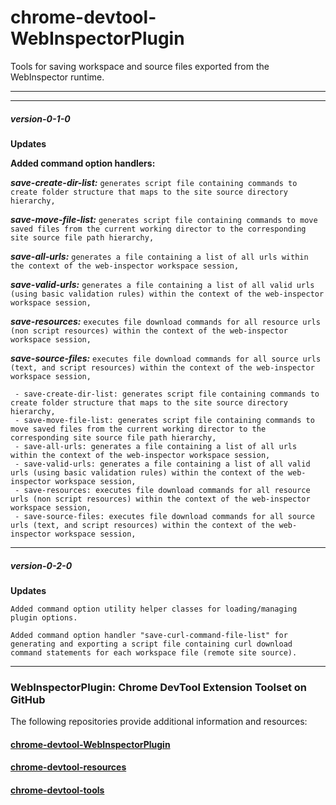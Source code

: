 # chrome-devtool-WebInspectorPlugin
Tools for saving workspace and source files exported from the WebInspector runtime.

---
---
##### version-0-1-0 #####

**Updates**

**Added command option handlers:**

***save-create-dir-list:*** ``generates script file containing commands to create folder structure that maps to the site source directory hierarchy,``

***save-move-file-list:*** ``generates script file containing commands to move saved files from the current working director to the corresponding site source file path hierarchy,``

***save-all-urls:*** ``generates a file containing a list of all urls within the context of the web-inspector workspace session,``

***save-valid-urls:*** ``generates a file containing a list of all valid urls (using basic validation rules) within the context of the web-inspector workspace session,``

***save-resources:*** ``executes file download commands for all resource urls (non script resources) within the context of the web-inspector workspace session,``

***save-source-files:*** ``executes file download commands for all source urls (text, and script resources) within the context of the web-inspector workspace session,``

````
 - save-create-dir-list: generates script file containing commands to create folder structure that maps to the site source directory hierarchy,
 - save-move-file-list: generates script file containing commands to move saved files from the current working director to the corresponding site source file path hierarchy,
 - save-all-urls: generates a file containing a list of all urls within the context of the web-inspector workspace session,
 - save-valid-urls: generates a file containing a list of all valid urls (using basic validation rules) within the context of the web-inspector workspace session,
 - save-resources: executes file download commands for all resource urls (non script resources) within the context of the web-inspector workspace session,
 - save-source-files: executes file download commands for all source urls (text, and script resources) within the context of the web-inspector workspace session,
````

---
##### version-0-2-0 #####

**Updates**

``
Added command option utility helper classes for loading/managing plugin options.
``

``
Added command option handler "save-curl-command-file-list" for generating and exporting a script file containing curl download command statements for each workspace file (remote site source).
``

---
### WebInspectorPlugin: Chrome DevTool Extension Toolset on GitHub
The following repositories provide additional information and resources:
#### [chrome-devtool-WebInspectorPlugin](https://github.com/bigbri64/chrome-devtool-WebInspectorPlugin "chrome-devtool-WebInspectorPlugin")
#### [chrome-devtool-resources](https://github.com/bigbri64/chrome-devtool-resources "chrome-devtool-resources")
#### [chrome-devtool-tools](https://github.com/bigbri64/chrome-devtool-tools "chrome-devtool-tools")
